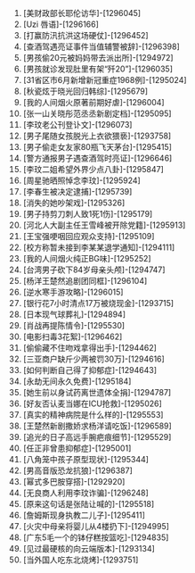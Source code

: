 
1. [美财政部长耶伦访华]-[1296045]
1. [Uzi 唇语]-[1296166]
1. [打赢防汛抗洪这场硬仗]-[1296452]
1. [查酒驾遇亮证事件当值辅警被辞]-[1296398]
1. [男孩偷20元被妈妈带去派出所]-[1294972]
1. [男孩就诊发现肚里有架“歼20”]-[1296035]
1. [31省区市6月新增新冠重症1968例]-[1295024]
1. [秋瓷炫于晓光回归韩综]-[1295679]
1. [我的人间烟火原著前期好虐]-[1296004]
1. [张一山关晓彤范丞丞新剧定档]-[1295095]
1. [李玟老公刊登讣文]-[1296073]
1. [男子尾随女孩脱光上衣欲猥亵]-[1293758]
1. [男子偷走女友家80瓶飞天茅台]-[1295415]
1. [警方通报男子遇查酒驾时亮证]-[1296646]
1. [李玟二姐希望外界少点八卦]-[1295847]
1. [周星驰晒照悼念李玟]-[1295924]
1. [李春生被决定逮捕]-[1295739]
1. [消失的她吵架戏]-[1295326]
1. [男子持剪刀刺人致1死1伤]-[1295179]
1. [河北人大副主任王雪峰被开除党籍]-[1295913]
1. [王宝强哽咽回应观众支持]-[1295109]
1. [校方称暂未接到李某某退学通知]-[1294111]
1. [我的人间烟火纯正BG味]-[1295252]
1. [台湾男子砍下84岁母亲头颅]-[1294747]
1. [杨洋王楚然追剧团同框]-[1296104]
1. [逆水寒手游攻略]-[1296015]
1. [银行花7小时清点17万被烧现金]-[1293715]
1. [日本现气球葬礼]-[1294894]
1. [肖战再提陈情令]-[1295530]
1. [电影扫毒3花絮]-[1296462]
1. [偷偷藏不住吻戏拿得出手]-[1294462]
1. [三亚商户缺斤少两被罚30万]-[1294616]
1. [如何判断自己得了抑郁症]-[1294643]
1. [永劫无间永久免费]-[1295184]
1. [她生前以身试药离世遗体全捐]-[1294787]
1. [好友否认麦当娜在ICU抢救]-[1295026]
1. [真实的精神病院是什么样的]-[1295553]
1. [王楚然新剧撒娇求杨洋请吃饭]-[1296589]
1. [追光的日子高远手腕疤痕细节]-[1295529]
1. [任正非曾患抑郁症]-[1295001]
1. [八角笼中孩子原型现状]-[1295344]
1. [男高音版恐龙抗狼]-[1296387]
1. [幂式多巴胺穿搭]-[1292920]
1. [无良商人利用李玟诈骗]-[1296248]
1. [原来这句话是张陆让喊的]-[1295518]
1. [詹姆斯现身执教二儿子]-[1295411]
1. [火灾中母亲将婴儿从4楼扔下]-[1294995]
1. [广东5毛一个的钵仔糕按篮吃]-[1294835]
1. [见过最硬核的向云端版本]-[1293134]
1. [当外国人吃东北烧烤]-[1293751]